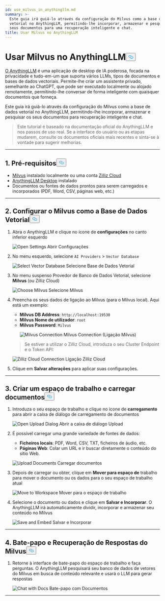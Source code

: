 ```yaml
---
id: use_milvus_in_anythingllm.md
summary: >-
  Este guia irá guiá-lo através da configuração do Milvus como a base de dados
  vetorial no AnythingLLM, permitindo-lhe incorporar, armazenar e pesquisar os
  seus documentos para uma recuperação inteligente e chat.
title: Usar Milvus no AnythingLLM
---
```

<h1 id="Use-Milvus-in-AnythingLLM" class="common-anchor-header">Usar Milvus no AnythingLLM<button data-href="#Use-Milvus-in-AnythingLLM" class="anchor-icon" translate="no">
      <svg translate="no"
        aria-hidden="true"
        focusable="false"
        height="20"
        version="1.1"
        viewBox="0 0 16 16"
        width="16"
      >
        <path
          fill="#0092E4"
          fill-rule="evenodd"
          d="M4 9h1v1H4c-1.5 0-3-1.69-3-3.5S2.55 3 4 3h4c1.45 0 3 1.69 3 3.5 0 1.41-.91 2.72-2 3.25V8.59c.58-.45 1-1.27 1-2.09C10 5.22 8.98 4 8 4H4c-.98 0-2 1.22-2 2.5S3 9 4 9zm9-3h-1v1h1c1 0 2 1.22 2 2.5S13.98 12 13 12H9c-.98 0-2-1.22-2-2.5 0-.83.42-1.64 1-2.09V6.25c-1.09.53-2 1.84-2 3.25C6 11.31 7.55 13 9 13h4c1.45 0 3-1.69 3-3.5S14.5 6 13 6z"
        ></path>
      </svg>
    </button></h1><p><a href="https://anythingllm.com/">O AnythingLLM</a> é uma aplicação de desktop de IA poderosa, focada na privacidade e tudo-em-um que suporta vários LLMs, tipos de documentos e bases de dados vectoriais. Permite-lhe criar um assistente privado, semelhante ao ChatGPT, que pode ser executado localmente ou alojado remotamente, permitindo-lhe conversar de forma inteligente com quaisquer documentos que forneça.</p>
<p>Este guia irá guiá-lo através da configuração do Milvus como a base de dados vetorial no AnythingLLM, permitindo-lhe incorporar, armazenar e pesquisar os seus documentos para recuperação inteligente e chat.</p>
<blockquote>
<p>Este tutorial é baseado na documentação oficial do AnythingLLM e nos passos de uso real. Se a interface do usuário ou as etapas mudarem, consulte os documentos oficiais mais recentes e sinta-se à vontade para sugerir melhorias.</p>
</blockquote>
<hr>
<h2 id="1-Prerequisites" class="common-anchor-header">1. Pré-requisitos<button data-href="#1-Prerequisites" class="anchor-icon" translate="no">
      <svg translate="no"
        aria-hidden="true"
        focusable="false"
        height="20"
        version="1.1"
        viewBox="0 0 16 16"
        width="16"
      >
        <path
          fill="#0092E4"
          fill-rule="evenodd"
          d="M4 9h1v1H4c-1.5 0-3-1.69-3-3.5S2.55 3 4 3h4c1.45 0 3 1.69 3 3.5 0 1.41-.91 2.72-2 3.25V8.59c.58-.45 1-1.27 1-2.09C10 5.22 8.98 4 8 4H4c-.98 0-2 1.22-2 2.5S3 9 4 9zm9-3h-1v1h1c1 0 2 1.22 2 2.5S13.98 12 13 12H9c-.98 0-2-1.22-2-2.5 0-.83.42-1.64 1-2.09V6.25c-1.09.53-2 1.84-2 3.25C6 11.31 7.55 13 9 13h4c1.45 0 3-1.69 3-3.5S14.5 6 13 6z"
        ></path>
      </svg>
    </button></h2><ul>
<li><a href="https://milvus.io/docs/install-overview.md">Milvus</a> instalado localmente ou uma conta <a href="https://zilliz.com/cloud">Zilliz Cloud</a> </li>
<li><a href="https://anythingllm.com/desktop">AnythingLLM Desktop</a> instalado</li>
<li>Documentos ou fontes de dados prontos para serem carregados e incorporados (PDF, Word, CSV, páginas web, etc.)</li>
</ul>
<hr>
<h2 id="2-Configure-Milvus-as-the-Vector-Database" class="common-anchor-header">2. Configurar o Milvus como a Base de Dados Vetorial<button data-href="#2-Configure-Milvus-as-the-Vector-Database" class="anchor-icon" translate="no">
      <svg translate="no"
        aria-hidden="true"
        focusable="false"
        height="20"
        version="1.1"
        viewBox="0 0 16 16"
        width="16"
      >
        <path
          fill="#0092E4"
          fill-rule="evenodd"
          d="M4 9h1v1H4c-1.5 0-3-1.69-3-3.5S2.55 3 4 3h4c1.45 0 3 1.69 3 3.5 0 1.41-.91 2.72-2 3.25V8.59c.58-.45 1-1.27 1-2.09C10 5.22 8.98 4 8 4H4c-.98 0-2 1.22-2 2.5S3 9 4 9zm9-3h-1v1h1c1 0 2 1.22 2 2.5S13.98 12 13 12H9c-.98 0-2-1.22-2-2.5 0-.83.42-1.64 1-2.09V6.25c-1.09.53-2 1.84-2 3.25C6 11.31 7.55 13 9 13h4c1.45 0 3-1.69 3-3.5S14.5 6 13 6z"
        ></path>
      </svg>
    </button></h2><ol>
<li>Abra o AnythingLLM e clique no ícone de <strong>configurações</strong> no canto inferior esquerdo<br>

  
   <span class="img-wrapper"> <img translate="no" src="/docs/v2.6.x/assets/anythingllm_dashboard.png" alt="Open Settings" class="doc-image" id="open-settings" />
   </span> <span class="img-wrapper"> <span>Abrir Configurações</span> </span></li>
</ol>
<ol start="2">
<li><p>No menu esquerdo, selecione <code translate="no">AI Providers</code> &gt; <code translate="no">Vector Database</code> <br>

  
   <span class="img-wrapper"> <img translate="no" src="/docs/v2.6.x/assets/anythingllm_config.png" alt="Select Vector Database" class="doc-image" id="select-vector-database" />
   </span> <span class="img-wrapper"> <span>Selecione Base de Dados Vetorial</span> </span></p></li>
<li><p>No menu suspenso Provedor de Banco de Dados Vetorial, selecione <strong>Milvus</strong> (ou Zilliz Cloud)<br>

  
   <span class="img-wrapper"> <img translate="no" src="/docs/v2.6.x/assets/anythingllm_vectordb.png" alt="Choose Milvus" class="doc-image" id="choose-milvus" />
   </span> <span class="img-wrapper"> <span>Selecione Milvus</span> </span></p></li>
<li><p>Preencha os seus dados de ligação ao Milvus (para o Milvus local). Aqui está um exemplo:</p>
<ul>
<li><strong>Milvus DB Address</strong>: <code translate="no">http://localhost:19530</code></li>
<li><strong>Milvus Nome de utilizador</strong>: <code translate="no">root</code></li>
<li><strong>Milvus Password</strong>: <code translate="no">Milvus</code>

  
   <span class="img-wrapper"> <img translate="no" src="/docs/v2.6.x/assets/anythingllm_milvus.png" alt="Milvus Connection" class="doc-image" id="milvus-connection" />
   </span> <span class="img-wrapper"> <span>Milvus Connection (Ligação Milvus)</span> </span></li>
</ul>
<blockquote>
<p>Se estiver a utilizar o Zilliz Cloud, introduza o seu Cluster Endpoint e o Token API:</p>
</blockquote>
<p>
  
   <span class="img-wrapper"> <img translate="no" src="/docs/v2.6.x/assets/anythingllm_zilliz_cloud.png" alt="Zilliz Cloud Connection" class="doc-image" id="zilliz-cloud-connection" />
   </span> <span class="img-wrapper"> <span>Ligação Zilliz Cloud</span> </span></p></li>
<li><p>Clique em <strong>Salvar alterações</strong> para aplicar suas configurações.</p></li>
</ol>
<hr>
<h2 id="3-Create-a-Workspace-and-Upload-Documents" class="common-anchor-header">3. Criar um espaço de trabalho e carregar documentos<button data-href="#3-Create-a-Workspace-and-Upload-Documents" class="anchor-icon" translate="no">
      <svg translate="no"
        aria-hidden="true"
        focusable="false"
        height="20"
        version="1.1"
        viewBox="0 0 16 16"
        width="16"
      >
        <path
          fill="#0092E4"
          fill-rule="evenodd"
          d="M4 9h1v1H4c-1.5 0-3-1.69-3-3.5S2.55 3 4 3h4c1.45 0 3 1.69 3 3.5 0 1.41-.91 2.72-2 3.25V8.59c.58-.45 1-1.27 1-2.09C10 5.22 8.98 4 8 4H4c-.98 0-2 1.22-2 2.5S3 9 4 9zm9-3h-1v1h1c1 0 2 1.22 2 2.5S13.98 12 13 12H9c-.98 0-2-1.22-2-2.5 0-.83.42-1.64 1-2.09V6.25c-1.09.53-2 1.84-2 3.25C6 11.31 7.55 13 9 13h4c1.45 0 3-1.69 3-3.5S14.5 6 13 6z"
        ></path>
      </svg>
    </button></h2><ol>
<li><p>Introduza o seu espaço de trabalho e clique no ícone de <strong>carregamento</strong> para abrir a caixa de diálogo de carregamento de documentos<br>

  
   <span class="img-wrapper"> <img translate="no" src="/docs/v2.6.x/assets/anythingllm_upload_file.png" alt="Open Upload Dialog" class="doc-image" id="open-upload-dialog" />
   </span> <span class="img-wrapper"> <span>Abrir a caixa de diálogo Upload</span> </span></p></li>
<li><p>É possível carregar uma grande variedade de fontes de dados:</p>
<ul>
<li><strong>Ficheiros locais</strong>: PDF, Word, CSV, TXT, ficheiros de áudio, etc.</li>
<li><strong>Páginas Web</strong>: Colar um URL e ir buscar diretamente o conteúdo do sítio Web.</li>
</ul>
<p>
  
   <span class="img-wrapper"> <img translate="no" src="/docs/v2.6.x/assets/anythingllm_upload_interface.png" alt="Upload Documents" class="doc-image" id="upload-documents" />
   </span> <span class="img-wrapper"> <span>Carregar documentos</span> </span></p></li>
<li><p>Depois de carregar ou obter, clique em <strong>Mover para espaço de</strong> trabalho para mover o documento ou os dados para o seu espaço de trabalho atual<br>

  
   <span class="img-wrapper"> <img translate="no" src="/docs/v2.6.x/assets/anythingllm_move_to_workspace.png" alt="Move to Workspace" class="doc-image" id="move-to-workspace" />
   </span> <span class="img-wrapper"> <span>Mover para o espaço de trabalho</span> </span></p></li>
<li><p>Selecione o documento ou dados e clique em <strong>Salvar e Incorporar</strong>. O AnythingLLM irá automaticamente dividir, incorporar e armazenar seu conteúdo no Milvus<br>

  
   <span class="img-wrapper"> <img translate="no" src="/docs/v2.6.x/assets/anythingllm_save_and_embed.png" alt="Save and Embed" class="doc-image" id="save-and-embed" />
   </span> <span class="img-wrapper"> <span>Salvar e Incorporar</span> </span></p></li>
</ol>
<hr>
<h2 id="4-Chat-and-Retrieve-Answers-from-Milvus" class="common-anchor-header">4. Bate-papo e Recuperação de Respostas do Milvus<button data-href="#4-Chat-and-Retrieve-Answers-from-Milvus" class="anchor-icon" translate="no">
      <svg translate="no"
        aria-hidden="true"
        focusable="false"
        height="20"
        version="1.1"
        viewBox="0 0 16 16"
        width="16"
      >
        <path
          fill="#0092E4"
          fill-rule="evenodd"
          d="M4 9h1v1H4c-1.5 0-3-1.69-3-3.5S2.55 3 4 3h4c1.45 0 3 1.69 3 3.5 0 1.41-.91 2.72-2 3.25V8.59c.58-.45 1-1.27 1-2.09C10 5.22 8.98 4 8 4H4c-.98 0-2 1.22-2 2.5S3 9 4 9zm9-3h-1v1h1c1 0 2 1.22 2 2.5S13.98 12 13 12H9c-.98 0-2-1.22-2-2.5 0-.83.42-1.64 1-2.09V6.25c-1.09.53-2 1.84-2 3.25C6 11.31 7.55 13 9 13h4c1.45 0 3-1.69 3-3.5S14.5 6 13 6z"
        ></path>
      </svg>
    </button></h2><ol>
<li>Retorne à interface de bate-papo do espaço de trabalho e faça perguntas. O AnythingLLM pesquisará seu banco de dados de vetores do Milvus em busca de conteúdo relevante e usará o LLM para gerar respostas<br>

  
   <span class="img-wrapper"> <img translate="no" src="/docs/v2.6.x/assets/anythingllm_chat.png" alt="Chat with Docs" class="doc-image" id="chat-with-docs" />
   </span> <span class="img-wrapper"> <span>Bate-papo com Documentos</span> </span></li>
</ol>
<hr>
